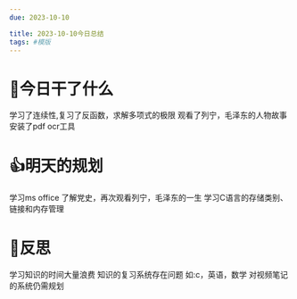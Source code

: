 ```yaml
---
due: 2023-10-10 

title: 2023-10-10今日总结
tags: #模版
--- 
```




# 📖今日干了什么
学习了连续性,复习了反函数，求解多项式的极限
观看了列宁，毛泽东的人物故事
安装了pdf ocr工具










# 👍明天的规划
学习ms office
了解党史，再次观看列宁，毛泽东的一生
学习C语言的存储类别、链接和内存管理
















# 🍏反思
学习知识的时间大量浪费
知识的复习系统存在问题
如:c，英语，数学
对视频笔记的系统仍需规划
